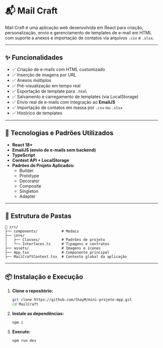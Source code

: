 # 📬 Mail Craft

Mail Craft é uma aplicação web desenvolvida em React para criação, personalização, envio e gerenciamento de templates de e-mail em HTML com suporte a anexos e importação de contatos via arquivos `.csv` e `.xlsx`.

---

## ✨ Funcionalidades

- ✅ Criação de e-mails com HTML customizado
- ✅ Inserção de imagens por URL
- ✅ Anexos múltiplos
- ✅ Pré-visualização em tempo real
- ✅ Exportação de template para `.html`
- ✅ Salvamento e carregamento de templates (via LocalStorage)
- ✅ Envio real de e-mails com integração ao **EmailJS**
- ✅ Importação de contatos em massa por `.csv` ou `.xlsx`
- ✅ Histórico de templates

---

## 🚀 Tecnologias e Padrões Utilizados

- **React 18+**
- **EmailJS (envio de e-mails sem backend)**
- **TypeScript**
- **Context API + LocalStorage**
- **Padrões de Projeto Aplicados:**
  - Builder
  - Prototype
  - Decorator
  - Composite
  - Singleton
  - Adapter

---
## 📁 Estrutura de Pastas
    📁 src/
    ├── components/           # Modais
    ├── core/
    │   ├── Classes/          # Padrões de projeto
    │   └── Interfaces.ts     # Tipagens e contratos
    ├── assets/               # Imagens e ícones
    ├── App.tsx               # Componente principal
    ├── MailCraftContext.tsx  # Contexto global da aplicação

---

## 📦 Instalação e Execução

1. **Clone o repositório:**

   ```bash
   git clone https://github.com/thayM/mini-projeto-mpp.git
   cd MailCraft

2. **Instale as dependências:**
   ```bash
   npm i

3. **Execute:**
   ```bash
   npm run dev
   
